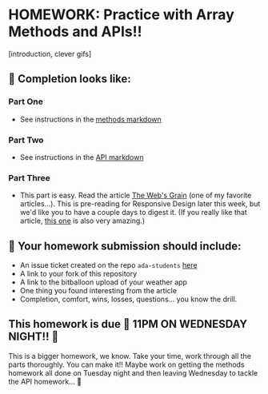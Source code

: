 # HOMEWORK: Practice with Array Methods and APIs!!

[introduction, clever gifs]

## 🚀 Completion looks like:

### Part One

- See instructions in the [methods markdown](./methods/)

### Part Two

- See instructions in the [API markdown](./api/)

### Part Three

- This part is easy. Read the article [The Web's Grain](https://www.frankchimero.com/writing/the-webs-grain/) (one of my favorite articles...). This is pre-reading for Responsive Design later this week, but we'd like you to have a couple days to digest it. (If you really like that article, [this one](https://www.frankchimero.com/writing/what-screens-want/) is also very amazing.)

## 🚀 Your homework submission should include:

- An issue ticket created on the repo `ada-students` [here](https://git.generalassemb.ly/nyc-wdi-ada/ada-students/issues/new)
- A link to your fork of this repository
- A link to the bitballoon upload of your weather app
- One thing you found interesting from the article
- Completion, comfort, wins, losses, questions... you know the drill.

## This homework is due 🚨 11PM ON WEDNESDAY NIGHT!! 🚨

This is a bigger homework, we know. Take your time, work through all the parts thoroughly. You can make it!! Maybe work on getting the methods homework all done on Tuesday night and then leaving Wednesday to tackle the API homework... 🤔